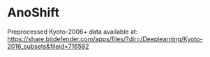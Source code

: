 # AnoShift

Preprocessed Kyoto-2006+ data available at:
https://share.bitdefender.com/apps/files/?dir=/Deeplearning/Kyoto-2016_subsets&fileid=716592
